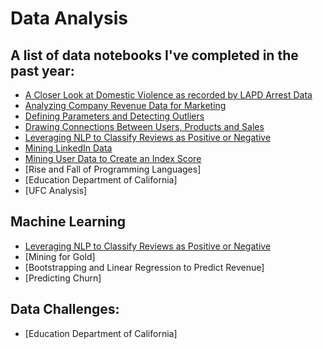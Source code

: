 # Data Analysis

## A list of data notebooks I've completed in the past year: 
- [A Closer Look at Domestic Violence as recorded by LAPD Arrest Data](https://github.com/embandera/Data-Analysis-Python/tree/main/A%20Closer%20Look%20at%20Domestic%20Violence%20as%20recorded%20by%20LAPD%20Arrest%20Data)
- [Analyzing Company Revenue Data for Marketing](https://github.com/embandera/Data-Analysis-Python/tree/main/Analyzing%20Company%20Revenue%20Data%20for%20Marketing)
- [Defining Parameters and Detecting Outliers](https://github.com/embandera/Data-Analysis-Python/tree/main/Defining%20Parameters%20and%20Detecting%20Outliers)
- [Drawing Connections Between Users, Products and Sales](https://github.com/embandera/Data-Analysis-Python/tree/main/Drawing%20Connections%20Between%20Users%2C%20Products%20and%20Sales)
- [Leveraging NLP to Classify Reviews as Positive or Negative](https://github.com/embandera/Data-Analysis-Python/tree/main/Leveraging%20NLP%20to%20Classify%20Reviews%20as%20Positive%20or%20Negative)
- [Mining LinkedIn Data](https://github.com/embandera/Data-Analysis-Python/tree/main/Mining%20LinkedIn%20Data)
- [Mining User Data to Create an Index Score](https://github.com/embandera/Data-Analysis-Python/tree/main/Mining%20User%20Data%20to%20Create%20an%20Index%20Score)
- [Rise and Fall of Programming Languages]
- [Education Department of California]
- [UFC Analysis]

## Machine Learning 
- [Leveraging NLP to Classify Reviews as Positive or Negative](https://github.com/embandera/Data-Analysis-Python/tree/main/Leveraging%20NLP%20to%20Classify%20Reviews%20as%20Positive%20or%20Negative)
- [Mining for Gold]
- [Bootstrapping and Linear Regression to Predict Revenue] 
- [Predicting Churn]

## Data Challenges: 
- [Education Department of California]


